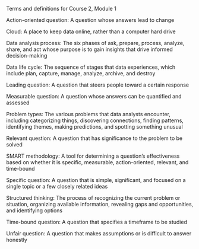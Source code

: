 Terms and definitions for Course 2, Module 1



Action-oriented question: A question whose answers lead to change 



Cloud: A place to keep data online, rather than a computer hard drive



Data analysis process: The six phases of ask, prepare, process, analyze, share, and act whose purpose is to gain insights that drive informed decision-making



Data life cycle: The sequence of stages that data experiences, which include plan, capture, manage, analyze, archive, and destroy



Leading question: A question that steers people toward a certain response 



Measurable question: A question whose answers can be quantified and assessed



Problem types: The various problems that data analysts encounter, including categorizing things, discovering connections, finding patterns, identifying themes, making predictions, and spotting something unusual



Relevant question: A question that has significance to the problem to be solved



SMART methodology: A tool for determining a question’s effectiveness based on whether it is specific, measurable, action-oriented, relevant, and time-bound 



Specific question: A question that is simple, significant, and focused on a single topic or a few closely related ideas



Structured thinking: The process of recognizing the current problem or situation, organizing available information, revealing gaps and opportunities, and identifying options 



Time-bound question: A question that specifies a timeframe to be studied 



Unfair question: A question that makes assumptions or is difficult to answer honestly 

